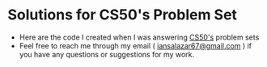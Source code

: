 # Solutions for CS50's Problem Set
* Here are the code I created when I was answering [CS50's](https://cs50.harvard.edu/college/2019/fall/) problem sets
* Feel free to reach me through my email ( iansalazar67@gmail.com ) if you have any questions or suggestions for my work.
